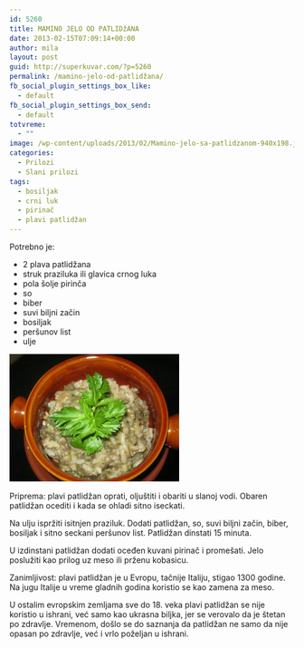 ```yaml
---
id: 5260
title: MAMINO JELO OD PATLIDžANA
date: 2013-02-15T07:09:14+00:00
author: mila
layout: post
guid: http://superkuvar.com/?p=5260
permalink: /mamino-jelo-od-patlidžana/
fb_social_plugin_settings_box_like:
  - default
fb_social_plugin_settings_box_send:
  - default
totvreme:
  - ""
image: /wp-content/uploads/2013/02/Mamino-jelo-sa-patlidzanom-940x198.jpg
categories:
  - Prilozi
  - Slani prilozi
tags:
  - bosiljak
  - crni luk
  - pirinač
  - plavi patlidžan
---
```

Potrebno je:

  * 2 plava patlidžana
  * struk praziluka ili glavica crnog luka
  * pola šolje pirinča
  * so
  * biber
  * suvi biljni začin
  * bosiljak
  * peršunov list
  * ulje

<img class="alignnone size-medium wp-image-5261" src="/wp-content/uploads/2013/02/Mamino-jelo-sa-patlidzanom-300x225.jpg" alt="Mamino jelo sa patlidzanom" width="300" height="225" /> 

Priprema: plavi patlidžan oprati, oljuštiti i obariti u slanoj vodi. Obaren patlidžan ocediti i kada se ohladi sitno iseckati.

Na ulju ispržiti isitnjen praziluk. Dodati patlidžan, so, suvi biljni začin, biber, bosiljak i sitno seckani peršunov list. Patlidžan dinstati 15 minuta.

U izdinstani patlidžan dodati oceđen kuvani pirinač i promešati. Jelo poslužiti kao prilog uz meso ili prženu kobasicu.

Zanimljivost: plavi patlidžan je u Evropu, tačnije Italiju, stigao 1300 godine. Na jugu Italije u vreme gladnih godina koristio se kao zamena za meso.

U ostalim evropskim zemljama sve do 18. veka plavi patlidžan se nije koristio u ishrani, već samo kao ukrasna biljka, jer se verovalo da je štetan po zdravlje. Vremenom, došlo se do saznanja da patlidžan ne samo da nije opasan po zdravlje, već i vrlo poželjan u ishrani.
